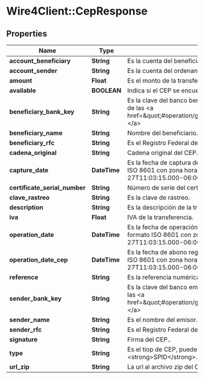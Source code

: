 # Wire4Client::CepResponse

## Properties
Name | Type | Description | Notes
------------ | ------------- | ------------- | -------------
**account_beneficiary** | **String** | Es la cuenta del beneficiario. | [optional] 
**account_sender** | **String** | Es la cuenta del ordenante. | [optional] 
**amount** | **Float** | Es el monto de la transferencia. | [optional] 
**available** | **BOOLEAN** | Indica si el CEP se encuentra disponible o no. | [optional] 
**beneficiary_bank_key** | **String** | Es la clave del banco beneficiario el cual se puede obtener del recurso de las &lt;a href&#x3D;\&quot;#operation/getAllInstitutionsUsingGET\&quot;&gt;instituciones.&lt;/a&gt; | [optional] 
**beneficiary_name** | **String** | Nombre del beneficiario. | [optional] 
**beneficiary_rfc** | **String** | Es el Registro Federal de Contribuyentes (RFC) del beneficiario. | [optional] 
**cadena_original** | **String** | Cadena original del CEP. | [optional] 
**capture_date** | **DateTime** | Es la fecha de captura de la transferencia. Ésta fecha viene en formato ISO 8601 con zona horaria, ejemplo: &lt;strong&gt;2020-10-27T11:03:15.000-06:00&lt;/strong&gt;. | [optional] 
**certificate_serial_number** | **String** | Número de serie del certificado. | [optional] 
**clave_rastreo** | **String** | Es la clave de rastreo. | [optional] 
**description** | **String** | Es la descripción de la transferencia. | [optional] 
**iva** | **Float** | IVA de la transferencia. | [optional] 
**operation_date** | **DateTime** | Es la fecha de operación de la transferencia. Ésta fecha viene en formato ISO 8601 con zona horaria, ejemplo: &lt;strong&gt;2020-10-27T11:03:15.000-06:00&lt;/strong&gt;. | [optional] 
**operation_date_cep** | **DateTime** | Es la fecha de abono registrada en el CEP.  Ésta fecha viene en formato ISO 8601 con zona horaria, ejemplo: &lt;strong&gt;2020-10-27T11:03:15.000-06:00&lt;/strong&gt;. | [optional] 
**reference** | **String** | Es la referencia numérica de la transferencia. | [optional] 
**sender_bank_key** | **String** | Es la clave del banco emisor el cual se puede obtener del recurso de las &lt;a href&#x3D;\&quot;#operation/getAllInstitutionsUsingGET\&quot;&gt;instituciones.&lt;/a&gt; | [optional] 
**sender_name** | **String** | Es el nombre del emisor. | [optional] 
**sender_rfc** | **String** | Es el Registro Federal de Contribuyentes (RFC) del emisor. | [optional] 
**signature** | **String** | Firma del CEP.. | [optional] 
**type** | **String** | Es el tiop de CEP, puede ser: &lt;strong&gt;SPEI&lt;/strong&gt; o &lt;strong&gt;SPID&lt;/strong&gt;. | [optional] 
**url_zip** | **String** | La url al archivo zip del CEP, el cual contiene el xml y pdf | [optional] 


